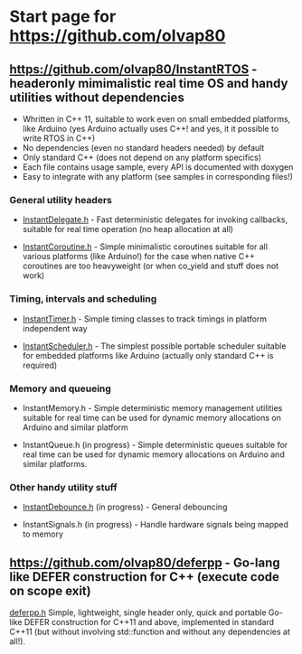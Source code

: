 # Start page for https://github.com/olvap80

## https://github.com/olvap80/InstantRTOS - headeronly mimimalistic real time OS and handy utilities without dependencies
- Whritten in C++ 11, suitable to work even on small embedded platforms, like Arduino (yes Arduino actually uses C++! and yes, it it possible to write RTOS in C++)
- No dependencies (even no standard headers needed) by default
- Only standard C++ (does not depend on any platform specifics)
- Each file contains usage sample, every API is documented with doxygen
- Easy to integrate with any platform (see samples in corresponding files!)

### General utility headers

- [InstantDelegate.h](https://github.com/olvap80/InstantRTOS/blob/main/InstantDelegate.h) - Fast deterministic delegates for invoking callbacks, suitable for real time operation (no heap allocation at all)

- [InstantCoroutine.h](https://github.com/olvap80/InstantRTOS/blob/main/InstantCoroutine.h) - Simple minimalistic coroutines suitable for all various platforms (like Arduino!) for the case when native C++ coroutines are too heavyweight (or when co_yield and stuff does not work)

### Timing, intervals and scheduling

- [InstantTimer.h](https://github.com/olvap80/InstantRTOS/blob/main/InstantTimer.h) - Simple timing classes to track timings in platform independent way

- [InstantScheduler.h](https://github.com/olvap80/InstantRTOS/blob/main/InstantScheduler.h) - The simplest possible portable scheduler suitable for embedded platforms like Arduino (actually only standard C++ is required)

### Memory and queueing

- InstantMemory.h - Simple deterministic memory management utilities suitable for real time can be used for dynamic memory allocations on Arduino and similar platform

- InstantQueue.h (in progress) - Simple deterministic queues suitable for real time can be used for dynamic memory allocations on Arduino and similar platforms.

### Other handy utility stuff

- [InstantDebounce.h](https://github.com/olvap80/InstantRTOS/blob/main/InstantDebounce.h) (in progress) - General debouncing

- InstantSignals.h (in progress) - Handle hardware signals being mapped to memory


## https://github.com/olvap80/deferpp - Go-lang like DEFER construction for C++ (execute code on scope exit)
[deferpp.h](https://github.com/olvap80/deferpp/blob/master/deferpp.h) Simple, lightweight, single header only, quick and portable Go-like DEFER construction for C++11 and above, implemented in standard C++11 (but without involving std::function and without any dependencies at all!).
